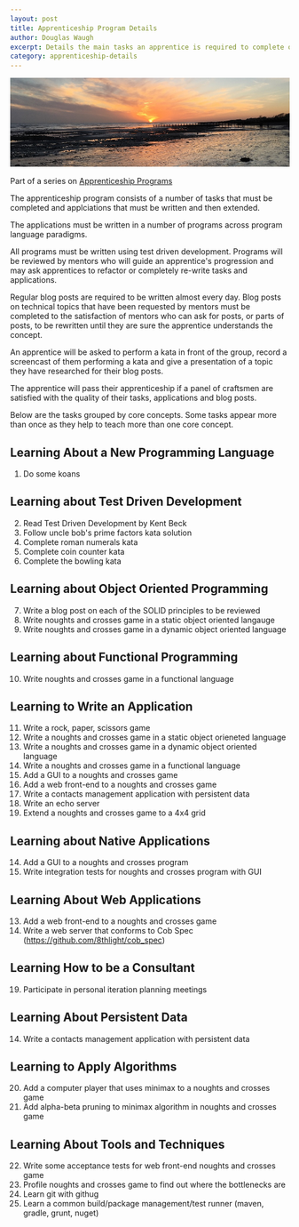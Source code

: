 ```yaml
---
layout: post
title: Apprenticeship Program Details
author: Douglas Waugh
excerpt: Details the main tasks an apprentice is required to complete over the course of their apprenticeship.
category: apprenticeship-details
---
```


![Sunset at Climping](/assets/images/sunset-at-climping.jpg "Sunset at Climping")

Part of a series on [Apprenticeship Programs](/2017/03/29/apprenticeship-programs)

The apprenticeship program consists of a number of tasks that must be completed and applciations that must be written and then extended.

The applications must be written in a number of programs across program language paradigms.

All programs must be written using test driven development.  Programs will be reviewed by mentors who will guide an apprentice's progression and may ask apprentices to refactor or completely re-write tasks and applications.

Regular blog posts are required to be written almost every day.  Blog posts on technical topics that have been requested by mentors must be completed to the satisfaction of mentors who can ask for posts, or parts of posts, to be rewritten until they are sure the apprentice understands the concept.

An apprentice will be asked to perform a kata in front of the group, record a screencast of them performing a kata and give a presentation of a topic they have researched for their blog posts.

The apprentice will pass their apprenticeship if a panel of craftsmen are satisfied with the quality of their tasks, applications and blog posts.

Below are the tasks grouped by core concepts.  Some tasks appear more than once as they help to teach more than one core concept.

Learning About a New Programming Language
---

1. Do some koans

Learning about Test Driven Development
---

2. Read Test Driven Development by Kent Beck
3. Follow uncle bob's prime factors kata solution
4. Complete roman numerals kata
5. Complete coin counter kata
6. Complete the bowling kata

Learning about Object Oriented Programming
---

7. Write a blog post on each of the SOLID principles to be reviewed
8. Write noughts and crosses game in a static object oriented langauge
9. Write noughts and crosses game in a dynamic object oriented language

Learning about Functional Programming
---

10. Write noughts and crosses game in a functional language

Learning to Write an Application
---

11. Write a rock, paper, scissors game
8. Write a noughts and crosses game in a static object orieneted language
9. Write a noughts and crosses game in a dynamic object oriented language
10. Write a noughts and crosses game in a functional language
12. Add a GUI to a noughts and crosses game
13. Add a web front-end to a noughts and crosses game
14. Write a contacts management application with persistent data
15. Write an echo server
16. Extend a noughts and crosses game to a 4x4 grid

Learning about Native Applications
---

14. Add a GUI to a noughts and crosses program
17. Write integration tests for noughts and crosses program with GUI

Learning About Web Applications
---

13. Add a web front-end to a noughts and crosses game
18. Write a web server that conforms to Cob Spec (https://github.com/8thlight/cob_spec)

Learning How to be a Consultant
---

19. Participate in personal iteration planning meetings

Learning About Persistent Data
---

14. Write a contacts management application with persistent data

Learning to Apply Algorithms
---

20. Add a computer player that uses minimax to a noughts and crosses game
21. Add alpha-beta pruning to minimax algorithm in noughts and crosses game

Learning About Tools and Techniques
---

22. Write some acceptance tests for web front-end noughts and crosses game
23. Profile noughts and crosses game to find out where the bottlenecks are
24. Learn git with githug
25. Learn a common build/package management/test runner (maven, gradle, grunt, nuget)